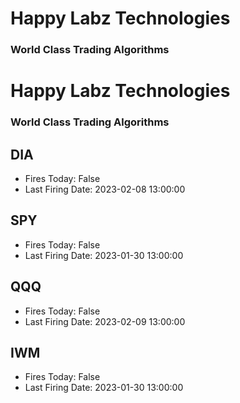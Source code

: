 # Happy Labz Technologies
### World Class Trading Algorithms

# Happy Labz Technologies
### World Class Trading Algorithms

## DIA
* Fires Today:	False
* Last Firing Date:	2023-02-08 13:00:00

## SPY
* Fires Today:	False
* Last Firing Date:	2023-01-30 13:00:00

## QQQ
* Fires Today:	False
* Last Firing Date:	2023-02-09 13:00:00

## IWM
* Fires Today:	False
* Last Firing Date:	2023-01-30 13:00:00

